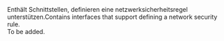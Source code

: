 <Namespace Name="Microsoft.Azure.Management.Network.Fluent.NetworkSecurityRule.Definition">
  <Docs>
    <summary><span data-ttu-id="7c7aa-101">Enthält Schnittstellen, definieren eine netzwerksicherheitsregel unterstützen.</span><span class="sxs-lookup"><span data-stu-id="7c7aa-101">Contains interfaces that support defining a network security rule.</span></span></summary> 
    <remarks>To be added.</remarks>
  </Docs>
</Namespace>
